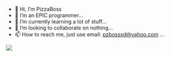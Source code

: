 - 👋 Hi, I’m PizzaBoss
- 👀 I’m an EPIC programmer...
- 🌱 I’m currently learning a lot of stuff...
- 💞️ I’m looking to collaborate on nothing...
- 📫 How to reach me, just use email: pzbossxd@yahoo.com ...

<a href="http://twitter.com/PizzaBossXD"><img src="https://w7.pngwing.com/pngs/69/215/png-transparent-social-media-twitter-blog-user-pajarito-computer-network-text-logo.png" /></a>

<!---
PizzaBossXD/PizzaBossXD is a ✨ special ✨ repository because its `README.md` (this file) appears on your GitHub profile.
You can click the Preview link to take a look at your changes.
--->
